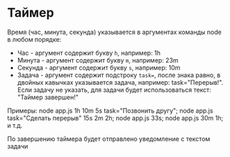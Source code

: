 # Таймер

Время (час, минута, секунда) указывается в аргументах команды node в любом порядке:

* Час - аргумент содержит букву `h`, например: 1h
* Минута - аргумент содержит букву `m`, например: 23m
* Секунда - аргумент содержит букву `s`, например: 10m
* Задача - аргумент содержит подстроку `task=`, после знака равно, в двойных кавычках указывается задача, например: task="Перерыв!". Если задачу не указать, для задачи будет использоваться текст: "Таймер завершен!"

Примеры:
node app.js 1h 10m 5s task="Позвонить другу";
node app.js task="Сделать перерыв" 15s 2m 2h;
node app.js 33s;
node app.js 30m 1h;
и т.д.

По завершению таймера будет отправлено уведомление с текстом задачи